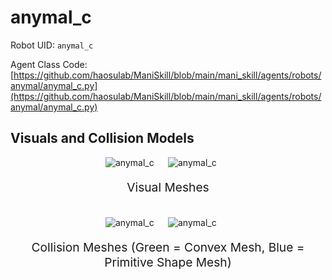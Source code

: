 <!-- THIS IS ALL GENERATED DOCUMENTATION via generate_robot_docs.py. DO NOT MODIFY THIS FILE -->

# anymal_c

Robot UID: `anymal_c`

Agent Class Code: [https://github.com/haosulab/ManiSkill/blob/main/mani_skill/agents/robots/anymal/anymal_c.py](https://github.com/haosulab/ManiSkill/blob/main/mani_skill/agents/robots/anymal/anymal_c.py)

## Visuals and Collision Models

<div>
    <div style="max-width: 100%; display: flex; justify-content: center;">
        <img src="/_static/robot_images/anymal_c/front_visual.png" style='min-width:min(50%, 100px);max-width:50%;height:auto' alt="anymal_c">
        <img src="/_static/robot_images/anymal_c/side_visual.png" style='min-width:min(50%, 100px);max-width:50%;height:auto' alt="anymal_c">
    </div>
    <p style="text-align: center; font-size: 1.2rem;">Visual Meshes</p>
    <br/>
    <div style="max-width: 100%; display: flex; justify-content: center;">
        <img src="/_static/robot_images/anymal_c/front_collision.png" style='min-width:min(50%, 100px);max-width:50%;height:auto' alt="anymal_c">
        <img src="/_static/robot_images/anymal_c/side_collision.png" style='min-width:min(50%, 100px);max-width:50%;height:auto' alt="anymal_c">
    </div>
    <p style="text-align: center; font-size: 1.2rem;">Collision Meshes (Green = Convex Mesh, Blue = Primitive Shape Mesh)</p>
</div>
